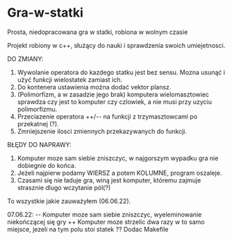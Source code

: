 # Gra-w-statki
Prosta, niedopracowana gra w statki, robiona w wolnym czasie

Projekt robiony w c++, służący do nauki i sprawdzenia swoich umiejetnosci.

DO ZMIANY: 
  1. Wywolanie operatora do kazdego statku jest bez sensu. Mozna usunąć i użyć funkcji wielostatek zamiast ich.
  2. Do kontenera ustawienia można dodać vektor plansz.
  3. (Polimorfizm, a w zasadzie jego brak) komputera wielomasztowiec sprawdza czy jest to komputer czy czlowiek, a nie musi przy uzyciu polimorfizmu.
  4. Przeciazenie operatora ++/-- na funkcji z trzymasztowcami po przekatnej (?).
  5. Zmniejszenie ilosci zmiennych przekazywanych do funkcji.

BŁĘDY DO NAPRAWY:
  1. Komputer moze sam siebie zniszczyc, w najgorszym wypadku gra nie dobiegnie do końca.
  2. Jeżeli najpierw podamy WIERSZ a potem KOLUMNE, program oszaleje.
  3. Czasami się nie ładuje gra, winą jest komputer, któremu zajmuje strasznie dlugo wczytanie pól(?)

To wszystkie jakie zauważyłem (06.06.22).

07.06.22:
  -- Komputer moze sam siebie zniszczyc, wyeleminowanie niekończącej się gry
  ++ Komputer moze strzelic dwa razy w to samo miejsce, jezeli na tym polu stoi statek
  ?? Dodac Makefile

